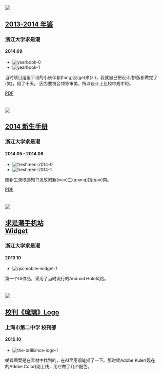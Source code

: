 # ![](/assets/images/designs/yearbook-0.png)
## [2013-2014 年鉴](/designs/yearbook)
### 浙江大学求是潮
#### 2014.09
- ![yearbook-0](/assets/images/designs/yearbook-0.png)
- ![yearbook-1](/assets/images/designs/yearbook-1.png)

当时项目组里平设的小伙伴都(fang)没(ge)来(zi)，我就自己把设计/排版都做完了(笑)，用了十天。
因为要符合领导审美，所以设计上比较中规中矩。

[PDF](http://pan.baidu.com/s/1pJ5Sz5x)

# ![](/assets/images/designs/freshmen-2014-0.png)
## [2014 新生手册](/designs/freshmen-2014)
### 浙江大学求是潮
#### 2014.05 - 2014.06
- ![freshmen-2014-0](/assets/images/designs/freshmen-2014-0.png)
- ![freshmen-2014-1](/assets/images/designs/freshmen-2014-1.png)

随新生录取通知书发放的新(xiao)生(guang)指(gao)南。

[PDF](http://pan.baidu.com/s/1c0i8sRe)

# ![](/assets/images/designs/qscmobile-widget-0.png)
## [求是潮手机站<br>Widget](/designs/qscmobile-widget)
### 浙江大学求是潮
#### 2013.10
- ![qscmobile-widget-1](/assets/images/designs/qscmobile-widget-1.png)

第一个UI作品，采用了当时流行的Android Holo风格。

# ![](/assets/images/designs/the-brilliance-logo-0.svg)
## [校刊《琉璃》Logo](/designs/the-brilliance-logo)
### 上海市第二中学 校刊部
#### 2010.10
- ![the-brilliance-logo-1](/assets/images/designs/the-brilliance-logo-1.svg)

蝴蝶图案是在素材中找到的，在AI里用钢笔描了一下。那时候Adobe Kuler(现在的Adobe Color)刚上线，用它做了几个配色。

<!--# ![](/assets/images/avatar.jpg)-->
<!--## [校刊《琉璃》](designs/the-brilliance)-->
<!--### 上海市第二中学 校刊部-->
<!--#### 2010 - 2013-->
<!--- ![temp1](/assets/images/avatar.jpg)-->
<!--- ![temp2](/assets/images/avatar.jpg)-->
<!---->
<!--"Lorem ipsum dolor sit amet, consectetur adipiscing elit, sed do eiusmod tempor incididunt ut labore et dolore magna aliqua. Ut enim ad minim veniam, quis nostrud exercitation ullamco laboris nisi ut aliquip ex ea commodo consequat."-->